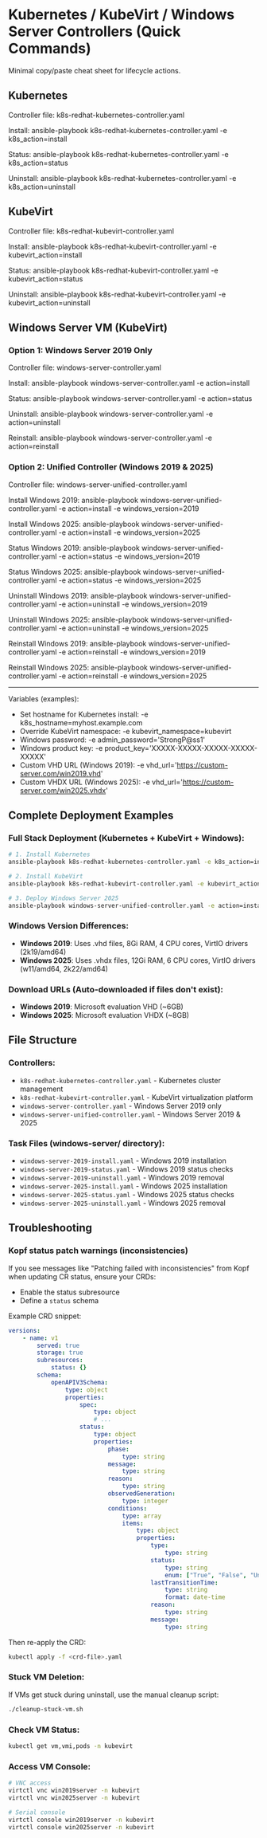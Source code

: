 # Kubernetes / KubeVirt / Windows Server Controllers (Quick Commands)

Minimal copy/paste cheat sheet for lifecycle actions.

## Kubernetes
Controller file: k8s-redhat-kubernetes-controller.yaml

Install:
ansible-playbook k8s-redhat-kubernetes-controller.yaml -e k8s_action=install

Status:
ansible-playbook k8s-redhat-kubernetes-controller.yaml -e k8s_action=status

Uninstall:
ansible-playbook k8s-redhat-kubernetes-controller.yaml -e k8s_action=uninstall

## KubeVirt
Controller file: k8s-redhat-kubevirt-controller.yaml

Install:
ansible-playbook k8s-redhat-kubevirt-controller.yaml -e kubevirt_action=install

Status:
ansible-playbook k8s-redhat-kubevirt-controller.yaml -e kubevirt_action=status

Uninstall:
ansible-playbook k8s-redhat-kubevirt-controller.yaml -e kubevirt_action=uninstall

## Windows Server VM (KubeVirt)

### Option 1: Windows Server 2019 Only
Controller file: windows-server-controller.yaml

Install:
ansible-playbook windows-server-controller.yaml -e action=install

Status:
ansible-playbook windows-server-controller.yaml -e action=status

Uninstall:
ansible-playbook windows-server-controller.yaml -e action=uninstall

Reinstall:
ansible-playbook windows-server-controller.yaml -e action=reinstall

### Option 2: Unified Controller (Windows 2019 & 2025)
Controller file: windows-server-unified-controller.yaml

Install Windows 2019:
ansible-playbook windows-server-unified-controller.yaml -e action=install -e windows_version=2019

Install Windows 2025:
ansible-playbook windows-server-unified-controller.yaml -e action=install -e windows_version=2025

Status Windows 2019:
ansible-playbook windows-server-unified-controller.yaml -e action=status -e windows_version=2019

Status Windows 2025:
ansible-playbook windows-server-unified-controller.yaml -e action=status -e windows_version=2025

Uninstall Windows 2019:
ansible-playbook windows-server-unified-controller.yaml -e action=uninstall -e windows_version=2019

Uninstall Windows 2025:
ansible-playbook windows-server-unified-controller.yaml -e action=uninstall -e windows_version=2025

Reinstall Windows 2019:
ansible-playbook windows-server-unified-controller.yaml -e action=reinstall -e windows_version=2019

Reinstall Windows 2025:
ansible-playbook windows-server-unified-controller.yaml -e action=reinstall -e windows_version=2025

---
Variables (examples):
- Set hostname for Kubernetes install: -e k8s_hostname=myhost.example.com
- Override KubeVirt namespace: -e kubevirt_namespace=kubevirt
- Windows password: -e admin_password='StrongP@ss1'
- Windows product key: -e product_key='XXXXX-XXXXX-XXXXX-XXXXX-XXXXX'
- Custom VHD URL (Windows 2019): -e vhd_url='https://custom-server.com/win2019.vhd'
- Custom VHDX URL (Windows 2025): -e vhd_url='https://custom-server.com/win2025.vhdx'

## Complete Deployment Examples

### Full Stack Deployment (Kubernetes + KubeVirt + Windows):
```bash
# 1. Install Kubernetes
ansible-playbook k8s-redhat-kubernetes-controller.yaml -e k8s_action=install

# 2. Install KubeVirt
ansible-playbook k8s-redhat-kubevirt-controller.yaml -e kubevirt_action=install

# 3. Deploy Windows Server 2025
ansible-playbook windows-server-unified-controller.yaml -e action=install -e windows_version=2025
```

### Windows Version Differences:
- **Windows 2019**: Uses .vhd files, 8Gi RAM, 4 CPU cores, VirtIO drivers (2k19/amd64)
- **Windows 2025**: Uses .vhdx files, 12Gi RAM, 6 CPU cores, VirtIO drivers (w11/amd64, 2k22/amd64)

### Download URLs (Auto-downloaded if files don't exist):
- **Windows 2019**: Microsoft evaluation VHD (~6GB)
- **Windows 2025**: Microsoft evaluation VHDX (~8GB)

## File Structure

### Controllers:
- `k8s-redhat-kubernetes-controller.yaml` - Kubernetes cluster management
- `k8s-redhat-kubevirt-controller.yaml` - KubeVirt virtualization platform
- `windows-server-controller.yaml` - Windows Server 2019 only
- `windows-server-unified-controller.yaml` - Windows Server 2019 & 2025

### Task Files (windows-server/ directory):
- `windows-server-2019-install.yaml` - Windows 2019 installation
- `windows-server-2019-status.yaml` - Windows 2019 status checks  
- `windows-server-2019-uninstall.yaml` - Windows 2019 removal
- `windows-server-2025-install.yaml` - Windows 2025 installation
- `windows-server-2025-status.yaml` - Windows 2025 status checks
- `windows-server-2025-uninstall.yaml` - Windows 2025 removal

## Troubleshooting

### Kopf status patch warnings (inconsistencies)
If you see messages like "Patching failed with inconsistencies" from Kopf when updating CR status, ensure your CRDs:
- Enable the status subresource
- Define a `status` schema

Example CRD snippet:
```yaml
versions:
	- name: v1
		served: true
		storage: true
		subresources:
			status: {}
		schema:
			openAPIV3Schema:
				type: object
				properties:
					spec:
						type: object
						# ...
					status:
						type: object
						properties:
							phase:
								type: string
							message:
								type: string
							reason:
								type: string
							observedGeneration:
								type: integer
							conditions:
								type: array
								items:
									type: object
									properties:
										type:
											type: string
										status:
											type: string
											enum: ["True", "False", "Unknown"]
										lastTransitionTime:
											type: string
											format: date-time
										reason:
											type: string
										message:
											type: string
```

Then re-apply the CRD:
```bash
kubectl apply -f <crd-file>.yaml
```

### Stuck VM Deletion:
If VMs get stuck during uninstall, use the manual cleanup script:
```bash
./cleanup-stuck-vm.sh
```

### Check VM Status:
```bash
kubectl get vm,vmi,pods -n kubevirt
```

### Access VM Console:
```bash
# VNC access
virtctl vnc win2019server -n kubevirt
virtctl vnc win2025server -n kubevirt

# Serial console
virtctl console win2019server -n kubevirt
virtctl console win2025server -n kubevirt
```

